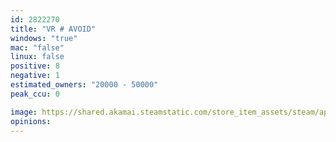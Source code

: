 ```yaml
---
id: 2822270
title: "VR # AVOID"
windows: "true"
mac: "false"
linux: false
positive: 8
negative: 1
estimated_owners: "20000 - 50000"
peak_ccu: 0

image: https://shared.akamai.steamstatic.com/store_item_assets/steam/apps/2822270/header.jpg?t=1713561785
opinions:
---
```

